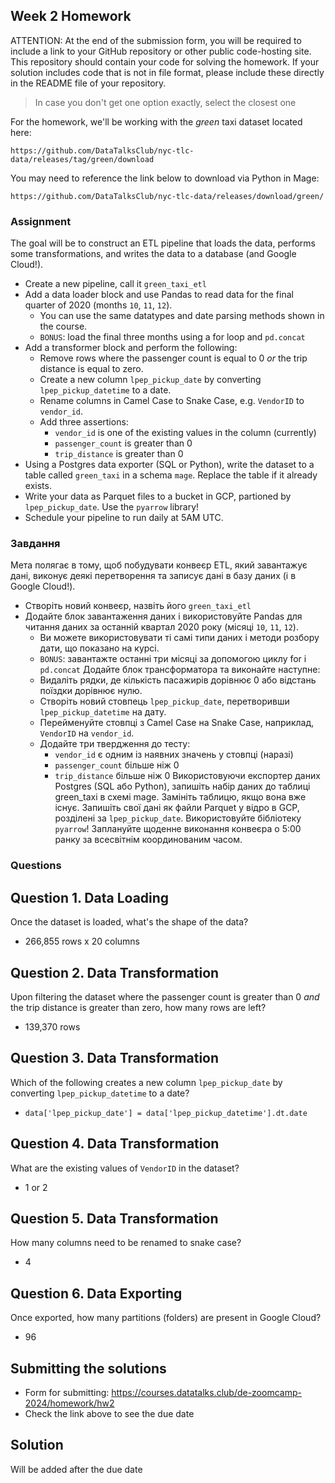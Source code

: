 ## Week 2 Homework

ATTENTION: At the end of the submission form, you will be required to include a link to your GitHub repository or other public code-hosting site. This repository should contain your code for solving the homework. If your solution includes code that is not in file format, please include these directly in the README file of your repository.

> In case you don't get one option exactly, select the closest one 

For the homework, we'll be working with the _green_ taxi dataset located here:

`https://github.com/DataTalksClub/nyc-tlc-data/releases/tag/green/download`

You may need to reference the link below to download via Python in Mage:

`https://github.com/DataTalksClub/nyc-tlc-data/releases/download/green/`

### Assignment

The goal will be to construct an ETL pipeline that loads the data, performs some transformations, and writes the data to a database (and Google Cloud!).

- Create a new pipeline, call it `green_taxi_etl`
- Add a data loader block and use Pandas to read data for the final quarter of 2020 (months `10`, `11`, `12`).
  - You can use the same datatypes and date parsing methods shown in the course.
  - `BONUS`: load the final three months using a for loop and `pd.concat`
- Add a transformer block and perform the following:
  - Remove rows where the passenger count is equal to 0 _or_ the trip distance is equal to zero.
  - Create a new column `lpep_pickup_date` by converting `lpep_pickup_datetime` to a date.
  - Rename columns in Camel Case to Snake Case, e.g. `VendorID` to `vendor_id`.
  - Add three assertions:
    - `vendor_id` is one of the existing values in the column (currently)
    - `passenger_count` is greater than 0
    - `trip_distance` is greater than 0
- Using a Postgres data exporter (SQL or Python), write the dataset to a table called `green_taxi` in a schema `mage`. Replace the table if it already exists.
- Write your data as Parquet files to a bucket in GCP, partioned by `lpep_pickup_date`. Use the `pyarrow` library!
- Schedule your pipeline to run daily at 5AM UTC.

### Завдання
Мета полягає в тому, щоб побудувати конвеєр ETL, який завантажує дані, виконує деякі перетворення та записує дані в базу даних (і в Google Cloud!).

- Створіть новий конвеєр, назвіть його `green_taxi_etl`
- Додайте блок завантаження даних і використовуйте Pandas для читання даних за останній квартал 2020 року (місяці `10`, `11`, `12`).
  - Ви можете використовувати ті самі типи даних і методи розбору дати, що показано на курсі.
  - `BONUS`: завантажте останні три місяці за допомогою циклу for і `pd.concat`
Додайте блок трансформатора та виконайте наступне:
  - Видаліть рядки, де кількість пасажирів дорівнює 0 або відстань поїздки дорівнює нулю.
  - Створіть новий стовпець `lpep_pickup_date`, перетворивши `lpep_pickup_datetime` на дату.
  - Перейменуйте стовпці з Camel Case на Snake Case, наприклад, `VendorID` на `vendor_id`.
  - Додайте три твердження до тесту:
    - `vendor_id` є одним із наявних значень у стовпці (наразі)
    - `passenger_count` більше ніж 0
    - `trip_distance` більше ніж 0
Використовуючи експортер даних Postgres (SQL або Python), запишіть набір даних до таблиці green_taxi в схемі mage. Замініть таблицю, якщо вона вже існує.
Запишіть свої дані як файли Parquet у відро в GCP, розділені за `lpep_pickup_date`. Використовуйте бібліотеку `pyarrow`!
Заплануйте щоденне виконання конвеєра о 5:00 ранку за всесвітнім координованим часом.

### Questions

## Question 1. Data Loading

Once the dataset is loaded, what's the shape of the data?

* 266,855 rows x 20 columns

## Question 2. Data Transformation

Upon filtering the dataset where the passenger count is greater than 0 _and_ the trip distance is greater than zero, how many rows are left?

* 139,370 rows

## Question 3. Data Transformation

Which of the following creates a new column `lpep_pickup_date` by converting `lpep_pickup_datetime` to a date?

* `data['lpep_pickup_date'] = data['lpep_pickup_datetime'].dt.date`

## Question 4. Data Transformation

What are the existing values of `VendorID` in the dataset?

* 1 or 2

## Question 5. Data Transformation

How many columns need to be renamed to snake case?

* 4

## Question 6. Data Exporting

Once exported, how many partitions (folders) are present in Google Cloud?

* 96

## Submitting the solutions

* Form for submitting: https://courses.datatalks.club/de-zoomcamp-2024/homework/hw2
* Check the link above to see the due date
  
## Solution

Will be added after the due date

